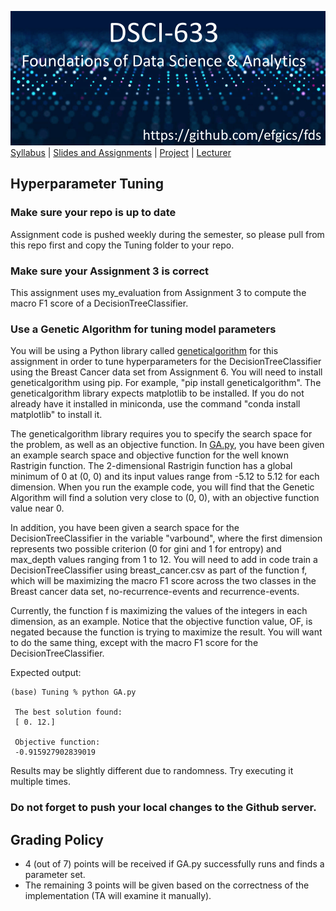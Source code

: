 [<img width=900 src="../img/title.png?raw=yes">](../README.md)   
[Syllabus](../README.md) |
[Slides and Assignments](README.md) |
[Project](project.md) |
[Lecturer](https://www.rit.edu/directory/efgics-erik-golen) 

## Hyperparameter Tuning

### Make sure your repo is up to date

Assignment code is pushed weekly during the semester, so please pull from this repo first and copy the Tuning folder to your repo. 

### Make sure your Assignment 3 is correct

This assignment uses my_evaluation from Assignment 3 to compute the macro F1 score of a DecisionTreeClassifier.

### Use a Genetic Algorithm for tuning model parameters

You will be using a Python library called [geneticalgorithm](https://pypi.org/project/geneticalgorithm/) for this assignment in order to tune hyperparameters for the DecisionTreeClassifier using the Breast Cancer data set from Assignment 6. You will need to install geneticalgorithm using pip. For example, "pip install geneticalgorithm". The geneticalgorithm library expects matplotlib to be installed. If you do not already have it installed in miniconda, use the command "conda install matplotlib" to install it.

The geneticalgorithm library requires you to specify the search space for the problem, as well as an objective function. In [GA.py](Tuning/GA.py), you have been given an example search space and objective function for the well known Rastrigin function. The 2-dimensional Rastrigin function has a global minimum of 0 at (0, 0) and its input values range from -5.12 to 5.12 for each dimension. When you run the example code, you will find that the Genetic Algorithm will find a solution very close to (0, 0), with an objective function value near 0.

In addition, you have been given a search space for the DecisionTreeClassifier in the variable "varbound", where the first dimension represents two possible criterion (0 for gini and 1 for entropy) and max_depth values ranging from 1 to 12. You will need to add in code train a DecisionTreeClassifier using breast_cancer.csv as part of the function f, which will be maximizing the macro F1 score across the two classes in the Breast cancer data set, no-recurrence-events and recurrence-events.

Currently, the function f is maximizing the values of the integers in each dimension, as an example. Notice that the objective function value, OF, is negated because the function is trying to maximize the result. You will want to do the same thing, except with the macro F1 score for the DecisionTreeClassifier. 

Expected output:
```
(base) Tuning % python GA.py
 
 The best solution found:
 [ 0. 12.]

 Objective function:
 -0.915927902839019
```
Results may be slightly different due to randomness. Try executing it multiple times.

### Do not forget to push your local changes to the Github server.
 
## Grading Policy
 - 4 (out of 7) points will be received if GA.py successfully runs and finds a parameter set.
 - The remaining 3 points will be given based on the correctness of the implementation (TA will examine it manually).
